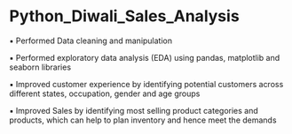 # Python_Diwali_Sales_Analysis
▪️ Performed Data cleaning and manipulation

▪️ Performed exploratory data analysis (EDA) using pandas, matplotlib and seaborn libraries

▪️ Improved customer experience by identifying potential customers across different states, occupation, gender and age groups

▪️ Improved Sales by identifying most selling product categories and products, which can help to plan inventory and hence meet the demands  

